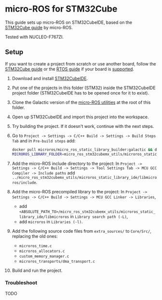 # micro-ROS for STM32Cube

This guide sets up micro-ROS on STM32CubeIDE, based on the [STM32Cube guide](https://github.com/micro-ROS/micro_ros_stm32cubemx_utils/blob/galactic/README.md) by micro-ROS.

Tested with NUCLEO-F767ZI.

## Setup

If you want to create a project from scratch or use another board, follow the [STM32Cube guide](https://github.com/micro-ROS/micro_ros_stm32cubemx_utils/blob/galactic/README.md) or the [RTOS guide](https://micro.ros.org/docs/tutorials/core/first_application_rtos/) if your board is [supported](https://micro.ros.org/docs/overview/hardware/).

1. Download and install [STM32CubeIDE](https://www.st.com/en/development-tools/stm32cubeide.html).
2. Put one of the projects in this folder (STM32) inside the STM32CubeIDE project folder (STM32CubeIDE has to be opened once for it to exist).
3. Clone the Galactic version of the [micro-ROS utilities](https://github.com/micro-ROS/micro_ros_stm32cubemx_utils/tree/galactic) at the root of this folder.
4. Open up STM32CubeIDE and import this project into the workspace.
5. Try building the project. If it doesn't work, continue with the next steps.
6. Go to `Project -> Settings -> C/C++ Build -> Settings -> Build Steps Tab` and in `Pre-build steps` add:

    ```bash
    docker pull microros/micro_ros_static_library_builder:galactic && docker run --rm -v ${workspace_loc:/${ProjName}}:/project --env 
    MICROROS_LIBRARY_FOLDER=micro_ros_stm32cubemx_utils/microros_static_library_ide microros/micro_ros_static_library_builder:galactic
    ```

7. Add the micro-ROS include directory to the project: In `Project -> Settings -> C/C++ Build -> Settings -> Tool Settings Tab -> MCU GCC Compiler -> Include paths` add 
`../micro_ros_stm32cubemx_utils/microros_static_library_ide/libmicroros/include`.

8. Add the micro-ROS precompiled library to the project: In `Project -> Settings -> C/C++ Build -> Settings -> MCU GCC Linker -> Libraries`,
      - add `<ABSOLUTE_PATH_TO>/micro_ros_stm32cubemx_utils/microros_static_library_ide/libmicroros` in `Library search path (-L)`,
      - add `microros` in `Libraries (-l)`.

9. Add the following source code files from `extra_sources/` to `Core/Src/`, replacing the old ones:
      - `microros_time.c`
      - `microros_allocators.c`
      - `custom_memory_manager.c`
      - `microros_transports/dma_transport.c`

10. Build and run the project.

### Troubleshoot

TODO